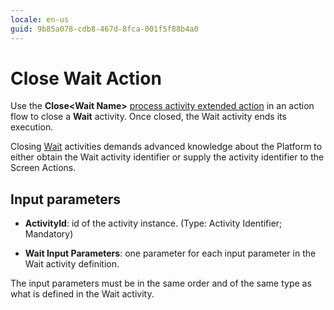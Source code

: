 ```yaml
---
locale: en-us
guid: 9b85a078-cdb8-467d-8fca-001f5f88b4a0
---
```


# Close Wait Action

Use the **Close&lt;Wait Name&gt;** [process activity extended action](intro.md) in an action flow to close a **Wait** activity. Once closed, the Wait activity ends its execution.

<div class="warning" markdown="1">

Closing [Wait](<../../../ref/lang/auto/Class.Wait.final.md>) activities demands advanced knowledge about the Platform to either obtain the Wait activity identifier or supply the activity identifier to the Screen Actions.

</div>

## Input parameters

* **ActivityId**: id of the activity instance. (Type: Activity Identifier; Mandatory)

* **Wait Input Parameters**: one parameter for each input parameter in the Wait activity definition.

<div class="warning" markdown="1">

The input parameters must be in the same order and of the same type as what is defined in the Wait activity.

</div>
